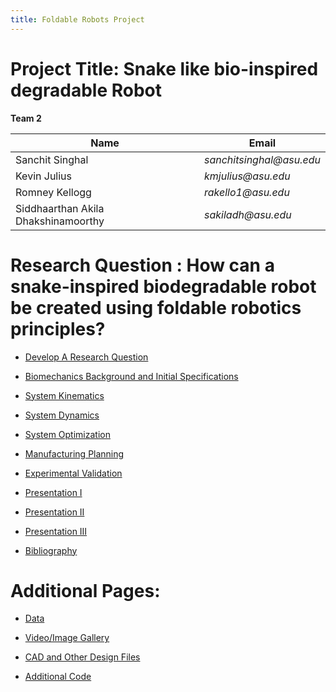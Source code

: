 ```yaml
---
title: Foldable Robots Project
---
```


# Project Title: Snake like bio-inspired degradable Robot

**Team 2**

|    Name                                 |    Email    |
| -----------                             | ----------- |
| Sanchit Singhal                         | _sanchitsinghal@asu.edu_      |
| Kevin Julius                     |_kmjulius@asu.edu_ |
| Romney Kellogg                  |_rakello1@asu.edu_ |
| Siddhaarthan Akila Dhakshinamoorthy     | _sakiladh@asu.edu_  |


# Research Question : How can a snake-inspired biodegradable robot be created using foldable robotics principles?

* [Develop A Research Question](/Develop_A_Research_Question_Team_2.md)

* [Biomechanics Background and Initial Specifications](/Biomechanics_Background_and_Initial_Specifications.md)

* [System Kinematics](/SystemKinematics.md)

* [System Dynamics](/SystemDynamics.md)

* [System Optimization](/SystemOptimization.md)

* [Manufacturing Planning](/ManufacturingPlanning.md)

* [Experimental Validation](/ExperimentalValidation.md)

* [Presentation I](/presentation1.md)

* [Presentation II](/presentation2.md) 

* [Presentation III](/presentation3.md) 
  
* [Bibliography](/Bibliography.md)

# Additional Pages: 

* [Data](/Data.md)

* [Video/Image Gallery](/Gallery.md)

* [CAD and Other Design Files](/CAD.md)

* [Additional Code](/AddCode.md)
